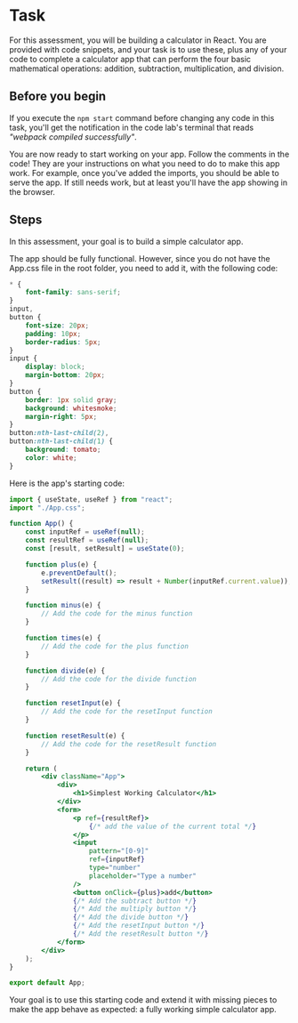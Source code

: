 # Task

For this assessment, you will be building a calculator in React. You are provided with code snippets, and your task is to use these, plus any of your code to complete a calculator app that can perform the four basic mathematical operations: addition, subtraction, multiplication, and division.

## Before you begin

If you execute the `npm start` command before changing any code in this task, you'll get the notification in the code lab's terminal that reads _"webpack compiled successfully"_.

You are now ready to start working on your app. Follow the comments in the code! They are your instructions on what you need to do to make this app work. For example, once you've added the imports, you should be able to serve the app. If still needs work, but at least you'll have the app showing in the browser.

## Steps

In this assessment, your goal is to build a simple calculator app.

The app should be fully functional. However, since you do not have the App.css file in the root folder, you need to add it, with the following code:

```css
* {
    font-family: sans-serif;
}
input,
button {
    font-size: 20px;
    padding: 10px;
    border-radius: 5px;
}
input {
    display: block;
    margin-bottom: 20px;
}
button {
    border: 1px solid gray;
    background: whitesmoke;
    margin-right: 5px;
}
button:nth-last-child(2),
button:nth-last-child(1) {
    background: tomato;
    color: white;
}
```

Here is the app's starting code:

```jsx
import { useState, useRef } from "react";
import "./App.css";

function App() {
    const inputRef = useRef(null);
    const resultRef = useRef(null);
    const [result, setResult] = useState(0);

    function plus(e) {
        e.preventDefault();
        setResult((result) => result + Number(inputRef.current.value));
    }

    function minus(e) {
        // Add the code for the minus function
    }

    function times(e) {
        // Add the code for the plus function
    }

    function divide(e) {
        // Add the code for the divide function
    }

    function resetInput(e) {
        // Add the code for the resetInput function
    }

    function resetResult(e) {
        // Add the code for the resetResult function
    }

    return (
        <div className="App">
            <div>
                <h1>Simplest Working Calculator</h1>
            </div>
            <form>
                <p ref={resultRef}>
                    {/* add the value of the current total */}
                </p>
                <input
                    pattern="[0-9]"
                    ref={inputRef}
                    type="number"
                    placeholder="Type a number"
                />
                <button onClick={plus}>add</button>
                {/* Add the subtract button */}
                {/* Add the multiply button */}
                {/* Add the divide button */}
                {/* Add the resetInput button */}
                {/* Add the resetResult button */}
            </form>
        </div>
    );
}

export default App;
```

Your goal is to use this starting code and extend it with missing pieces to make the app behave as expected: a fully working simple calculator app.

